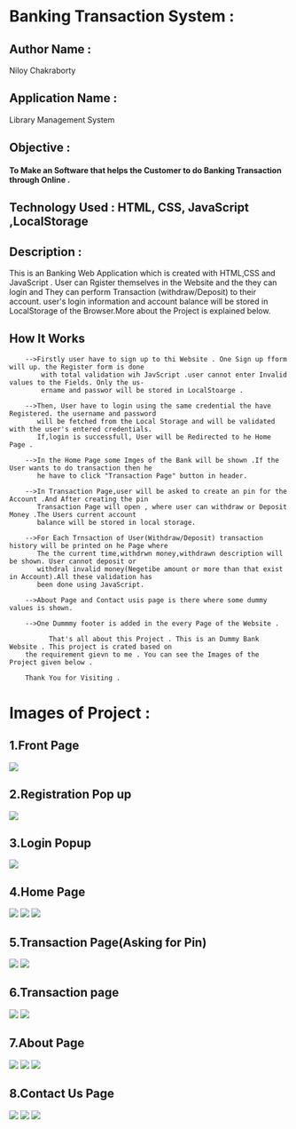 # Banking Transaction System : 

## Author Name : 
   Niloy Chakraborty

## Application Name : 
  Library Management System

## Objective : 
####                To Make an Software that helps the Customer to do Banking Transaction through Online . 


## Technology Used :        HTML, CSS, JavaScript ,LocalStorage
       
## Description :
  This is an Banking Web Application which is created with HTML,CSS and JavaScript . User can Rgister
  themselves in the Website and the they can login and They can perform Transaction (withdraw/Deposit)
  to their account. user's login information and account balance will be stored in LocalStorage of the
  Browser.More about the Project is explained below.


##  How It Works
        
        -->Firstly user have to sign up to thi Website . One Sign up fform will up. the Register form is done
            with total validation wih JavScript .user cannot enter Invalid values to the Fields. Only the us-
            ername and passwor will be stored in LocalStoarge .
            
        -->Then, User have to login using the same credential the have Registered. the username and password
           will be fetched from the Local Storage and will be validated with the user's entered credentials.
           If,login is successfull, User will be Redirected to he Home Page .
       
        -->In the Home Page some Imges of the Bank will be shown .If the User wants to do transaction then he
           he have to click "Transaction Page" button in header.
         
        -->In Transaction Page,user will be asked to create an pin for the Account .And After creating the pin
           Transaction Page will open , where user can withdraw or Deposit Money .The Users current account 
           balance will be stored in local storage.
         
        -->For Each Trnsaction of User(Withdraw/Deposit) transaction history will be printed on he Page where
           The the current time,withdrwn money,withdrawn description will be shown. User cannot deposit or
           withdral invalid money(Negetibe amount or more than that exist in Account).All these validation has
           been done using JavaScript.
          
        -->About Page and Contact usis page is there where some dummy values is shown.
        
        -->One Dummmy footer is added in the every Page of the Website .
        
              That's all about this Project . This is an Dummy Bank Website . This project is crated based on 
        the requirement gievn to me . You can see the Images of the Project given below .
        
        Thank You for Visiting .
 

# Images of Project :

## 1.Front Page  
![](https://github.com/niloy2019/Banking-Transaction-System/blob/master/Sample%20Images%20of%20the%20Project/1.PNG)

## 2.Registration Pop up 
![](https://github.com/niloy2019/Banking-Transaction-System/blob/master/Sample%20Images%20of%20the%20Project/2.PNG)

## 3.Login Popup 
![](https://github.com/niloy2019/Banking-Transaction-System/blob/master/Sample%20Images%20of%20the%20Project/3.PNG)

## 4.Home Page  
![](https://github.com/niloy2019/Banking-Transaction-System/blob/master/Sample%20Images%20of%20the%20Project/4.PNG)
![](https://github.com/niloy2019/Banking-Transaction-System/blob/master/Sample%20Images%20of%20the%20Project/5.PNG)
![](https://github.com/niloy2019/Banking-Transaction-System/blob/master/Sample%20Images%20of%20the%20Project/footer.PNG)

## 5.Transaction Page(Asking for Pin) 
![](https://github.com/niloy2019/Banking-Transaction-System/blob/master/Sample%20Images%20of%20the%20Project/6.PNG)
![](https://github.com/niloy2019/Banking-Transaction-System/blob/master/Sample%20Images%20of%20the%20Project/footer.PNG)

## 6.Transaction page 
![](https://github.com/niloy2019/Banking-Transaction-System/blob/master/Sample%20Images%20of%20the%20Project/7.PNG)
![](https://github.com/niloy2019/Banking-Transaction-System/blob/master/Sample%20Images%20of%20the%20Project/footer.PNG)

## 7.About Page
![](https://github.com/niloy2019/Banking-Transaction-System/blob/master/Sample%20Images%20of%20the%20Project/8.PNG)
![](https://github.com/niloy2019/Banking-Transaction-System/blob/master/Sample%20Images%20of%20the%20Project/9.PNG)
![](https://github.com/niloy2019/Banking-Transaction-System/blob/master/Sample%20Images%20of%20the%20Project/footer.PNG)

## 8.Contact Us Page
![](https://github.com/niloy2019/Banking-Transaction-System/blob/master/Sample%20Images%20of%20the%20Project/10.PNG)
![](https://github.com/niloy2019/Banking-Transaction-System/blob/master/Sample%20Images%20of%20the%20Project/11.PNG)
![](https://github.com/niloy2019/Banking-Transaction-System/blob/master/Sample%20Images%20of%20the%20Project/footer.PNG)
